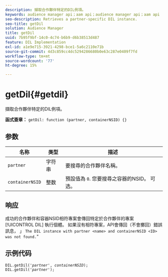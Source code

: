 ```yaml
---
description: 擷取合作夥伴特定的DIL例項。
keywords: audience manager api；aam api；audience manager api；aam api
seo-description: Retrieves a partner-specific DIL instance.
seo-title: getDil
solution: Audience Manager
title: getDil
uuid: 7b95f9bf-14c0-4c74-b6b9-d6b38513d487
feature: DIL Implementation
exl-id: a1e9e715-3921-4298-bce1-5a6c2110e71b
source-git-commit: 4d3c859cc4dc5294286680b0e63c287e0409f7fd
workflow-type: tm+mt
source-wordcount: '77'
ht-degree: 15%

---
```


# getDil{#getdil}

擷取合作夥伴特定的DIL例項。

**函式簽章：** `getDil: function (partner, containerNSID) {}`

<!-- r_dil_get_dil.xml -->

## 参数

| 名称 | 类型 | 描述 |
|---|---|---|
| `partner` | 字符串 | 要搜尋的合作夥伴名稱。 |
| `containerNSID` | 整数 | 預設值為 `0`. 您要搜尋之容器的NSID。 可选。 |

## 响应

成功的合作夥伴和容器NSID相符專案會傳回特定於合作夥伴的專案 [!UICONTROL DIL] 執行個體。 如果沒有相符專案，API會傳回（不會擲回）錯誤訊息， 」 `The DIL instance with partner <name> and containerNSID <ID> was not found.`&quot;

## 示例代码

<pre class="java"><code>DIL.getDil('<i>partner</i>', <i>containerNSID</i>); 
DIL.getDil('<i>partner</i>');</code></pre>

